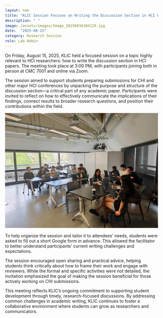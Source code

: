 ```yaml
---
layout: new
title: "KLIC Session Focuses on Writing the Discussion Section in HCI Papers"
description: " "
image: /assets/images/Image_20250816104129.jpg
date:  "2025-08-15"
category: Research Session
role: Lab Admin
---
```

On Friday, August 15, 2025, KLIC held a focused session on a topic highly relevant to HCI researchers: how to write the discussion section in HCI papers. The meeting took place at 3:00 PM, with participants joining both in person at CMC 7001 and online via Zoom.

The session aimed to support students preparing submissions for CHI and other major HCI conferences by unpacking the purpose and structure of the discussion section—a critical part of any academic paper. Participants were invited to reflect on how to effectively communicate the implications of their findings, connect results to broader research questions, and position their contributions within the field.

![-](/assets/images/Image_20250816104116.jpg "-")

To help organize the session and tailor it to attendees’ needs, students were asked to fill out a short Google form in advance. This allowed the facilitator to better understand participants’ current writing challenges and expectations.

The session encouraged open sharing and practical advice, helping students think critically about how to frame their work and engage with reviewers. While the format and specific activities were not detailed, the invitation emphasized the goal of making the session beneficial for those actively working on CHI submissions.

This meeting reflects KLIC’s ongoing commitment to supporting student development through timely, research-focused discussions. By addressing common challenges in academic writing, KLIC continues to foster a collaborative environment where students can grow as researchers and communicators.